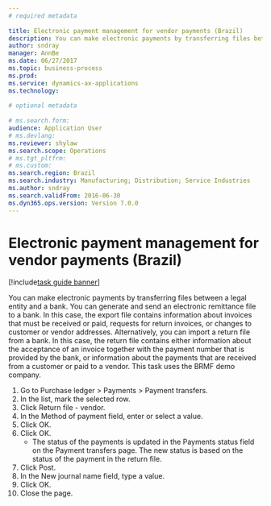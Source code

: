 ```yaml
--- 
# required metadata 
 
title: Electronic payment management for vendor payments (Brazil)
description: You can make electronic payments by transferring files between a legal entity and a bank. 
author: sndray
manager: AnnBe 
ms.date: 06/27/2017
ms.topic: business-process 
ms.prod:  
ms.service: dynamics-ax-applications 
ms.technology:  
 
# optional metadata 
 
# ms.search.form:   
audience: Application User 
# ms.devlang:  
ms.reviewer: shylaw
ms.search.scope: Operations 
# ms.tgt_pltfrm:  
# ms.custom:  
ms.search.region: Brazil
ms.search.industry: Manufacturing; Distribution; Service Industries
ms.author: sndray
ms.search.validFrom: 2016-06-30 
ms.dyn365.ops.version: Version 7.0.0 
---
```

# Electronic payment management for vendor payments (Brazil)

[!include[task guide banner](../../includes/task-guide-banner.md)]

You can make electronic payments by transferring files between a legal entity and a bank. You can generate and send an electronic remittance file to a bank. In this case, the export file contains information about invoices that must be received or paid, requests for return invoices, or changes to customer or vendor addresses. Alternatively, you can import a return file from a bank. In this case, the return file contains either information about the acceptance of an invoice together with the payment number that is provided by the bank, or information about the payments that are received from a customer or paid to a vendor. This task uses the BRMF demo company.

1. Go to Purchase ledger > Payments > Payment transfers.
2. In the list, mark the selected row.
3. Click Return file - vendor.
4. In the Method of payment field, enter or select a value.
5. Click OK.
6. Click OK.
    * The status of the payments is updated in the Payments status field on the Payment transfers page. The new status is based on the status of the payment in the return file.  
7. Click Post.
8. In the New journal name field, type a value.
9. Click OK.
10. Close the page.

